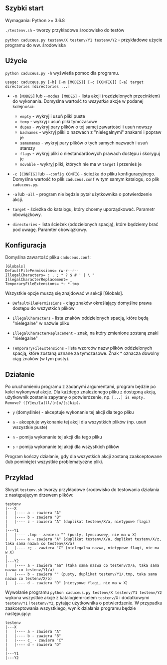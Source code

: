## Szybki start

Wymagania: Python >= 3.6.8

`./testenv.sh` - tworzy przykładowe środowisko do testów

`python caduceus.py testenv/X testenv/Y1 testenv/Y2` - przykładowe użycie programu do ww. środowiska

## Użycie

`python caduceus.py -h` wyświetla pomoc dla programu.

`usage: caduceus.py [-h] [-m [MODES]] [-c [CONFIG]] [-a] target directories [directories ...]`

* `-m [MODES]` lub `--modes [MODES]` - lista akcji (rozdzielonych przecinkiem) do wykonania. Domyślna wartość to *wszystkie* akcje w podanej kolejności:
  * `empty` - wykryj i usuń pliki puste
  * `temp` - wykryj i usuń pliki tymczasowe
  * `dupes` - wykryj pary plików o tej samej zawartości i usuń nowszy
  * `badnames` - wykryj pliki o nazwach z "nielegalnymi" znakami i popraw je
  * `samenames` - wykryj pary plików o tych samych nazwach i usuń starszy
  * `flags` - wykryj pliki o niestandardowych prawach dostępu i skoryguj je
  * `movable` - wykryj pliki, których nie ma w `target` i przenieś je

* `-c [CONFIG]` lub `--config CONFIG` - ścieżka do pliku konfiguracyjnego. Domyślna wartość to plik `caduceus.conf` w tym samym katalogu, co plik `caduceus.py`.

* `-a` lub `-all` - program nie będzie pytał użytkownika o potwierdzenie akcji.

* `target` - ścieżka do katalogu, który chcemy uporządkować. Parametr obowiązkowy.

* `directories` - lista ścieżek (oddzielonych spacją), które będziemy brać pod uwagę. Paramter obowiązkowy.

## Konfiguracja

Domyślna zawartość pliku `caduceus.conf`:

```
[Globals]
DefaultFilePermissions= rw-r--r--
IllegalCharacters= : , ; * ? $ # ' | \ "
IllegalCharacterReplacement= _
TemporaryFileExtensions= *~ *.tmp
```

Wszystkie opcje muszą się znajdować w sekcji \[Globals\].

* `DefaultFilePermissions` - ciąg znaków określający domyślne prawa dostępu do wszystkich plików

* `IllegalCharacters` - lista znaków oddzielonych spacją, które będą "nielegalne" w nazwie pliku

* `IllegalCharacterReplacement` - znak, na który zmienione zostaną znaki "nielegalne"

* `TemporaryFileExtensions` - lista wzorców nazw plików oddzielonych spacją, które zostaną uznane za tymczasowe. Znak \* oznacza dowolny ciąg znaków (w tym pusty).

## Działanie

Po uruchomieniu programu z zadanymi argumentami, program będzie po kolei wykonywał akcje. Dla każdego znalezionego pliku z dostępną akcją, użytkownik zostanie zapytany o potwierdzenie, np. `[...] is empty. Remove? ([Y]es/[a]ll/[n]o/[s]kip)`.

* `y` (domyślnie) - akceptuje wykonanie tej akcji dla tego pliku

* `a` - akceptuje wykonanie tej akcji dla wszystkich plików (np. usuń wszystkie puste)

* `n` - pomija wykonanie tej akcji dla tego pliku

* `s` - pomija wykonanie tej akcji dla wszystkich plików

Program kończy działanie, gdy dla wszystkich akcji zostaną zaakceptowane (lub pominięte) wszystkie problematyczne pliki.

## Przykład

Skrypt `testenv.sh` tworzy przykładowe środowisko do testowania działania z następującym drzewem plików:

```
testenv
|---X
|   |---- a - zawiera "A"
|   |---- b - zawiera "B"
|   |---- z - zawiera "A" (duplikat testenv/X/a, nietypowe flagi)
|
|---Y1
|   |---- .tmp - zawiera "" (pusty, tymczasowy, nie ma w X)
|   |---- a - zawiera "A" (duplikat testenv/X/a, duplikat testenv/X/z, taka sama nazwa co testenv/X/a)
|   |---- c; - zawiera "C" (nielegalna nazwa, nietypowe flagi, nie ma w X)
|
|---Y2
|   |---- a - zawiera "aa" (taka sama nazwa co testenv/X/a, taka sama nazwa co testenv/Y1/a)
|   |---- b - zawiera "" (pusty, duplikat testenv/Y1/.tmp, taka sama nazwa co testenv/X/b)
|   |---- d - zawiera "D" (nietypowe flagi, nie ma w X)
```

Wywołanie programu `python caduceus.py testenv/X testenv/Y1 testenv/Y2` wykona wszystkie akcje z katalogiem-celem `testenv/X` i dodatkowymi `testenv/Y1` i `testenv/Y2`, pytając użytkownika o potwierdzenie. W przypadku zaakceptowania wszystkiego, wynik działania programu będzie następujący:

```
testenv
|---X
|   |---- a - zawiera "A"
|   |---- b - zawiera "B"
|   |---- c_ - zawiera "C" 
|   |---- d - zawiera "D"
|
|---Y1
|---Y2
```
